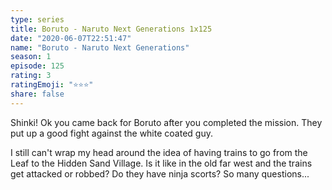 ```yaml
--- 
type: series 
title: Boruto - Naruto Next Generations 1x125 
date: "2020-06-07T22:51:47" 
name: "Boruto - Naruto Next Generations" 
season: 1 
episode: 125 
rating: 3 
ratingEmoji: "⭐️⭐️⭐️" 
share: false 
---
```


Shinki! Ok you came back for Boruto after you completed the mission. They put up a good fight against the white coated guy.

I still can't wrap my head around the idea of having trains to go from the Leaf to the Hidden Sand Village. Is it like in the old far west and the trains get attacked or robbed? Do they have ninja scorts? So many questions...

